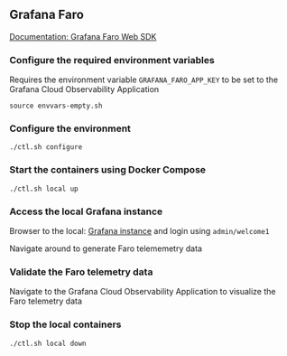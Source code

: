 ## Grafana Faro

[Documentation: Grafana Faro Web SDK](https://grafana.com/docs/grafana-cloud/faro-web-sdk/)

### Configure the required environment variables

Requires the environment variable ```GRAFANA_FARO_APP_KEY``` to be set to the Grafana Cloud Observability Application

```source envvars-empty.sh```

### Configure the environment
```./ctl.sh configure```

### Start the containers using Docker Compose
```./ctl.sh local up```

### Access the local Grafana instance
Browser to the local: [Grafana instance](http://localhost:3000) and login using ```admin/welcome1```

Navigate around to generate Faro telememetry data

### Validate the Faro telemetry data
Navigate to the Grafana Cloud Observability Application to visualize the Faro telemetry data

### Stop the local containers
```./ctl.sh local down```


